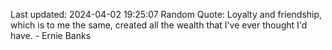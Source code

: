Last updated: 2024-04-02 19:25:07
Random Quote: Loyalty and friendship, which is to me the same, created all the wealth that I've ever thought I'd have. - Ernie Banks